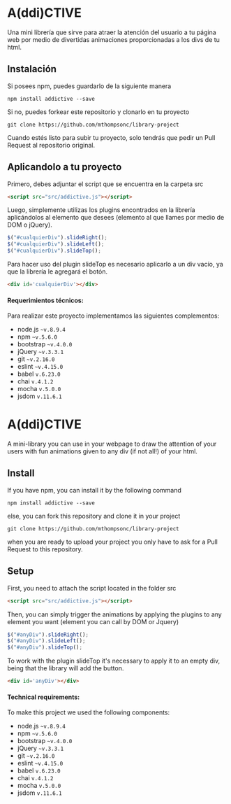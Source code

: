 # A(ddi)CTIVE


Una mini librería que sirve para atraer la atención del usuario a tu página web por medio de divertidas animaciones proporcionadas a los divs de tu html.


## Instalación

Si posees npm, puedes guardarlo de la siguiente manera

```
npm install addictive --save
```

Si no, puedes forkear este repositorio y clonarlo en tu proyecto

```
git clone https://github.com/mthompsonc/library-project
```
Cuando estés listo para subir tu proyecto, solo tendrás que pedir un Pull Request al repositorio original.


## Aplicandolo a tu proyecto

Primero, debes adjuntar el script que se encuentra en la carpeta src

```html
<script src="src/addictive.js"></script>
```

Luego, simplemente utilizas los plugins encontrados en la librería aplicándolos al elemento que desees (elemento al que llames por medio de DOM o jQuery).

```js
$("#cualquierDiv").slideRight();
$("#cualquierDiv").slideLeft();
$("#cualquierDiv").slideTop();
```

Para hacer uso del plugin slideTop es necesario aplicarlo a un div vacío, ya que la librería le agregará el botón.

```html
<div id='cualquierDiv'></div>
```

#### Requerimientos técnicos:
Para realizar este proyecto implementamos las siguientes complementos:
* node.js `~v.8.9.4`
* npm `~v.5.6.0`
* bootstrap `~v.4.0.0`
* jQuery `~v.3.3.1`
* git `~v.2.16.0`
* eslint `~v.4.15.0`
* babel `v.6.23.0`
* chai `v.4.1.2`
* mocha `v.5.0.0`
* jsdom `v.11.6.1`

# A(ddi)CTIVE


A mini-library you can use in your webpage to draw the attention of your users with fun animations given to any div (if not all!) of your html.


## Install

If you have npm, you can install it by the following command

```
npm install addictive --save
```

else, you can fork this repository and clone it in your project

```
git clone https://github.com/mthompsonc/library-project
```
when you are ready to upload your project you only have to ask for a Pull Request to this repository.


## Setup

First, you need to attach the script located in the folder src

```html
<script src="src/addictive.js"></script>
```

Then, you can simply trigger the animations by applying the plugins to any element you want (element you can call by DOM or Jquery)

```js
$("#anyDiv").slideRight();
$("#anyDiv").slideLeft();
$("#anyDiv").slideTop();
```

To work with the plugin slideTop it's necessary to apply it to an empty div, being that the library will add the button.

```html
<div id='anyDiv'></div>
```


#### Technical requirements:
To make this project we used the following components:
* node.js `~v.8.9.4`
* npm `~v.5.6.0`
* bootstrap `~v.4.0.0`
* jQuery `~v.3.3.1`
* git `~v.2.16.0`
* eslint `~v.4.15.0`
* babel `v.6.23.0`
* chai `v.4.1.2`
* mocha `v.5.0.0`
* jsdom `v.11.6.1`